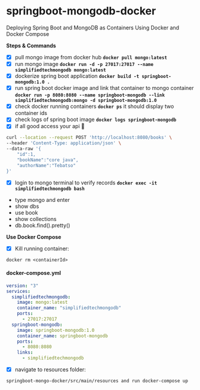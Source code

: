 # springboot-mongodb-docker

Deploying Spring Boot and MongoDB as Containers Using Docker and Docker Compose

**Steps & Commands**

- [x] pull mongo image from docker hub **`docker pull mongo:latest`**
- [x] run mongo image **`docker run -d -p 27017:27017 --name simplifiedtechmongodb mongo:latest`**
- [x] dockerize spring boot application **`docker build -t springboot-mongodb:1.0 .`**
- [x] run spring boot docker image and link that container to mongo container
  **`docker run -p 8080:8080 --name springboot-mongodb --link simplifiedtechmongodb:mongo -d springboot-mongodb:1.0`**
- [x] check docker running containers  **`docker ps`** it should display two container ids
- [x] check logs of spring boot image **`docker logs springboot-mongodb`**
- [x] if all good access your api  :tada:

```bash
curl --location --request POST 'http://localhost:8080/books' \
--header 'Content-Type: application/json' \
--data-raw '{
    "id":1,
    "bookName":"core java",
    "authorName":"Tebatso"
}'
```

- [x] login to mongo terminal to verify records **`docker exec -it simplifiedtechmongodb bash`**
- type mongo and enter
- show dbs
- use book
- show collections
- db.book.find().pretty()

**Use Docker Compose**

- [x] Kill running container:

```
docker rm <containerId>
```

#### docker-compose.yml

```yaml
version: "3"
services:
  simplifiedtechmongodb:
    image: mongo:latest
    container_name: "simplifiedtechmongodb"
    ports:
      - 27017:27017
  springboot-mongodb:
    image: springboot-mongodb:1.0
    container_name: springboot-mongodb
    ports:
      - 8080:8080
    links:
      - simplifiedtechmongodb
```

- [x] navigate to resources folder:

```
springboot-mongo-docker/src/main/resources and run docker-compose up
```
